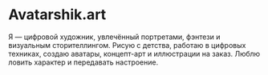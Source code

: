 # Avatarshik.art
Я — цифровой художник, увлечённый портретами, фэнтези и визуальным сторителлингом. Рисую с детства, работаю в цифровых техниках, создаю аватары, концепт-арт и иллюстрации на заказ.  Люблю ловить характер и передавать настроение.
